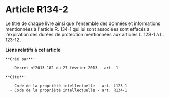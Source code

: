 # Article R134-2

Le titre de chaque livre ainsi que l'ensemble des données et informations mentionnées à l'article R. 134-1 qui lui sont
associées sont effacés à l'expiration des durées de protection mentionnées aux articles L. 123-1 à L. 123-12.

**Liens relatifs à cet article**

	**Créé par**:

	  - Décret n°2013-182 du 27 février 2013 - art. 1

	**Cite**:

	  - Code de la propriété intellectuelle - art. L123-1
	  - Code de la propriété intellectuelle - art. R134-1

